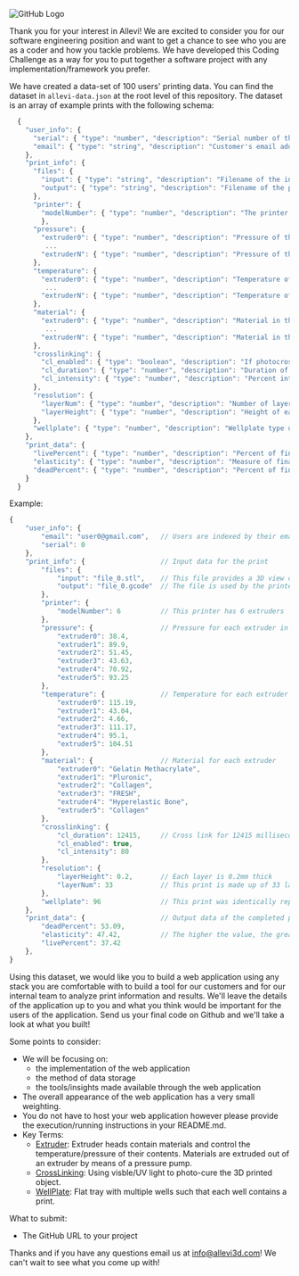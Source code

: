 ![GitHub Logo](https://static1.squarespace.com/static/58ed365f20099e2bf03e0721/t/5a72265171c10bf970879fbf/1521683467932/?format=1500w)

Thank you for your interest in Allevi! We are excited to consider you for our software engineering position and want to get a chance to see who you are as a coder and how you tackle problems. We have developed this Coding Challenge as a way for you to put together a software project with any implementation/framework you prefer.

We have created a data-set of 100 users' printing data. You can find the dataset in `allevi-data.json` at the root level of this repository. The dataset is an array of example prints with the following schema:

```javascript
  {
    "user_info": {
      "serial": { "type": "number", "description": "Serial number of the customer's Allevi printer"},
      "email": { "type": "string", "description": "Customer's email address"}
    },
    "print_info": {
      "files": {
        "input": { "type": "string", "description": "Filename of the input STL file."},
        "output": { "type": "string", "description": "Filename of the post-processed GCODE file."}
      },
      "printer": {
        "modelNumber": { "type": "number", "description": "The printer model number indicates the number of extruders on a printer"},
        },
      "pressure": {
        "extruder0": { "type": "number", "description": "Pressure of the first extruder."},
         ...
        "extruderN": { "type": "number", "description": "Pressure of the N-th extruder."}
      },
      "temperature": {
        "extruder0": { "type": "number", "description": "Temperature of the first extruder."},
         ...
        "extruderN": { "type": "number", "description": "Temperature of the N-th extruder."}
      },
      "material": {
        "extruder0": { "type": "number", "description": "Material in the first extruder."},
         ...
        "extruderN": { "type": "number", "description": "Material in the N-th extruder."}
      },
      "crosslinking": {
        "cl_enabled": { "type": "boolean", "description": "If photocrosslinking was used during this print."},
        "cl_duration": { "type": "number", "description": "Duration of photocrosslinking using during this print in ms."},
        "cl_intensity": { "type": "number", "description": "Percent intensity of light used in photocrosslinking."},
      },
      "resolution": {
        "layerNum": { "type": "number", "description": "Number of layers in this print."},
        "layerHeight": { "type": "number", "description": "Height of each layer in mm."},
      },
      "wellplate": { "type": "number", "description": "Wellplate type used for the print."}
    },
    "print_data": {
      "livePercent": { "type": "number", "description": "Percent of final print determined to be alive through live/dead imaging."},
      "elasticity": { "type": "number", "description": "Measure of final print structural rigidity measured in kPa."},
      "deadPercent": { "type": "number", "description": "Percent of final print determined to be dead through live/dead imaging."},
    }
  }
```

Example:

```javascript
{
    "user_info": {
        "email": "user0@gmail.com",   // Users are indexed by their email
        "serial": 0
    },
    "print_info": {                   // Input data for the print
        "files": {
            "input": "file_0.stl",    // This file provides a 3D view of the object for the user
            "output": "file_0.gcode"  // The file is used by the printer to print the object
        },
        "printer": {
            "modelNumber": 6          // This printer has 6 extruders
        },
        "pressure": {                 // Pressure for each extruder in PSI
            "extruder0": 38.4,
            "extruder1": 89.9,
            "extruder2": 51.45,
            "extruder3": 43.63,
            "extruder4": 70.92,
            "extruder5": 93.25
        },
        "temperature": {              // Temperature for each extruder in Celsius
            "extruder0": 115.19,
            "extruder1": 43.04,
            "extruder2": 4.66,
            "extruder3": 111.17,
            "extruder4": 95.1,
            "extruder5": 104.51
        },
        "material": {                 // Material for each extruder
            "extruder0": "Gelatin Methacrylate",
            "extruder1": "Pluronic",
            "extruder2": "Collagen",
            "extruder3": "FRESH",
            "extruder4": "Hyperelastic Bone",
            "extruder5": "Collagen"
        },
        "crosslinking": {
            "cl_duration": 12415,     // Cross link for 12415 milliseconds
            "cl_enabled": true,
            "cl_intensity": 80 
        },
        "resolution": {
            "layerHeight": 0.2,       // Each layer is 0.2mm thick
            "layerNum": 33            // This print is made up of 33 layers
        },
        "wellplate": 96               // This print was identically replicated into each of the 96 wells in the well-plate
    },
    "print_data": {                   // Output data of the completed print
        "deadPercent": 53.09,
        "elasticity": 47.42,          // The higher the value, the greater the elasticity
        "livePercent": 37.42
    },
}
```

Using this dataset, we would like you to build a web application using any stack you are comfortable with to build a tool for our customers and for our internal team to analyze print information and results. We'll leave the details of the application up to you and what you think would be important for the users of the application. Send us your final code on Github and we'll take a look at what you built!

Some points to consider:

- We will be focusing on:
  - the implementation of the web application
  - the method of data storage
  - the tools/insights made available through the web application
- The overall appearance of the web application has a very small weighting.
- You do not have to host your web application however please provide the execution/running instructions in your README.md.
- Key Terms:
  - [Extruder](https://static1.squarespace.com/static/58ed365f20099e2bf03e0721/t/5a62714a24a69463e4933089/1542379654239/Allevi+2+desktop+3D+bioprinter+extrusion+bioprint?format=300w): Extruder heads contain materials and control the temperature/pressure of their contents. Materials are extruded out of an extruder by means of a pressure pump.
  - [CrossLinking](https://static1.squarespace.com/static/58ed365f20099e2bf03e0721/t/5bc61be353450a6d6aaa454d/1542379654241/IMG_1442.JPG?format=300w): Using visble/UV light to photo-cure the 3D printed object.
  - [WellPlate](https://farm7.staticflickr.com/6118/6252392655_c4285c5aa6_b.jpg): Flat tray with multiple wells such that each well contains a print.

What to submit:

- The GitHub URL to your project

Thanks and if you have any questions email us at info@allevi3d.com! We can't wait to see what you come up with!

